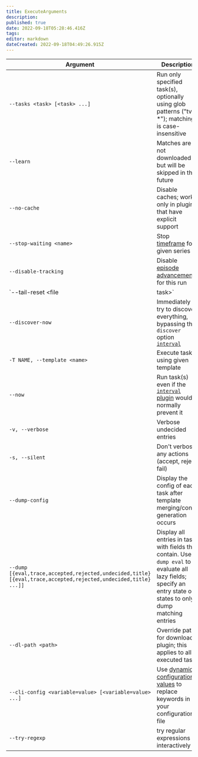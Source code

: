 ```yaml
---
title: ExecuteArguments
description: 
published: true
date: 2022-09-18T05:28:46.416Z
tags: 
editor: markdown
dateCreated: 2022-09-18T04:49:26.915Z
---
```


| Argument | Description |
| --- | --- |
| `--tasks <task> [<task> ...]` | Run only specified task(s), optionally using glob patterns ("tv-*"); matching is case-insensitive |
| `--learn` | Matches are not downloaded but will be skipped in the future |
| `--no-cache` | Disable caches; works only in plugins that have explicit support |
| `--stop-waiting <name>` | Stop [timeframe](/Plugins/series/timeframe) for a given series |
| `--disable-tracking` | Disable [episode advancement](/Plugins/series/tracking) for this run |
| `--tail-reset <file|task>` | reset [tail position](/Plugins/tail) for a file or an entire task
| `--discover-now` | Immediately try to discover everything, bypassing the `discover` option [`interval`](/Plugins/discover#interval) |
| `-T NAME, --template <name>` | Execute tasks using given template |
| `--now` | Run task(s) even if the [`interval` plugin](/Plugins/interval) would normally prevent it |
| `-v, --verbose` | Verbose undecided entries |
| `-s, --silent` | Don't verbose any actions (accept, reject, fail) |
| `--dump-config` | Display the config of each task after template merging/config generation occurs |
| `--dump [{eval,trace,accepted,rejected,undecided,title} [{eval,trace,accepted,rejected,undecided,title} ...]]` | Display all entries in task with fields they contain. Use `--dump eval` to evaluate all lazy fields; specify an entry state or states to only dump matching entries |
| `--dl-path <path>` | Override path for download plugin; this applies to all executed tasks |
| `--cli-config <variable=value> [<variable=value> ...]` | Use [dynamic configuration values](/Plugins/--cli-config) to replace keywords in your configuration file |
| `--try-regexp` | try regular expressions interactively |
